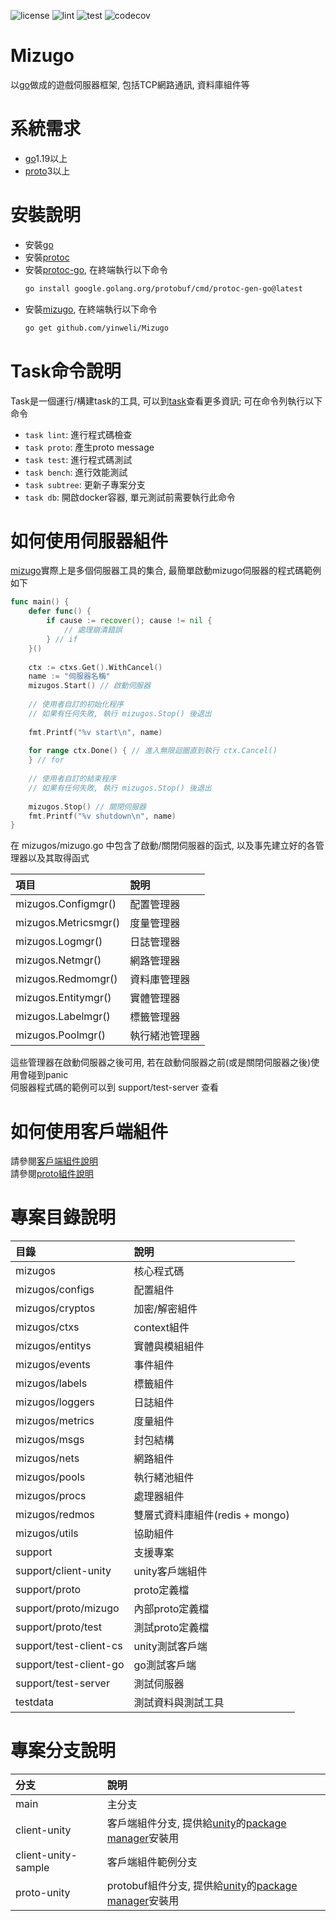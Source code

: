 ![license](https://img.shields.io/github/license/yinweli/Mizugo)
![lint](https://github.com/yinweli/Mizugo/actions/workflows/lint.yml/badge.svg)
![test](https://github.com/yinweli/Mizugo/actions/workflows/test.yml/badge.svg)
![codecov](https://codecov.io/gh/yinweli/Mizugo/branch/main/graph/badge.svg?token=1DGCDV1S69)

# Mizugo
以[go]做成的遊戲伺服器框架, 包括TCP網路通訊, 資料庫組件等  

# 系統需求
* [go]1.19以上
* [proto]3以上

# 安裝說明
* 安裝[go]
* 安裝[protoc]
* 安裝[protoc-go], 在終端執行以下命令
  ```sh
  go install google.golang.org/protobuf/cmd/protoc-gen-go@latest
  ```
* 安裝[mizugo], 在終端執行以下命令
  ```sh
  go get github.com/yinweli/Mizugo
  ```

# Task命令說明
Task是一個運行/構建task的工具, 可以到[task]查看更多資訊; 可在命令列執行以下命令  
* `task lint`: 進行程式碼檢查
* `task proto`: 產生proto message
* `task test`: 進行程式碼測試
* `task bench`: 進行效能測試
* `task subtree`: 更新子專案分支
* `task db`: 開啟docker容器, 單元測試前需要執行此命令

# 如何使用伺服器組件
[mizugo]實際上是多個伺服器工具的集合, 最簡單啟動mizugo伺服器的程式碼範例如下  
```go
func main() {
    defer func() {
        if cause := recover(); cause != nil {
            // 處理崩潰錯誤
        } // if
    }()
    
    ctx := ctxs.Get().WithCancel()
    name := "伺服器名稱"
    mizugos.Start() // 啟動伺服器
    
    // 使用者自訂的初始化程序
    // 如果有任何失敗, 執行 mizugos.Stop() 後退出
    
    fmt.Printf("%v start\n", name)
    
    for range ctx.Done() { // 進入無限迴圈直到執行 ctx.Cancel()
    } // for
    
    // 使用者自訂的結束程序
    // 如果有任何失敗, 執行 mizugos.Stop() 後退出
    
    mizugos.Stop() // 關閉伺服器
    fmt.Printf("%v shutdown\n", name)
}
```
在 mizugos/mizugo.go 中包含了啟動/關閉伺服器的函式, 以及事先建立好的各管理器以及其取得函式  

| 項目                 | 說明           |
|:---------------------|:---------------|
| mizugos.Configmgr()  | 配置管理器     |
| mizugos.Metricsmgr() | 度量管理器     |
| mizugos.Logmgr()     | 日誌管理器     |
| mizugos.Netmgr()     | 網路管理器     |
| mizugos.Redmomgr()   | 資料庫管理器   |
| mizugos.Entitymgr()  | 實體管理器     |
| mizugos.Labelmgr()   | 標籤管理器     |
| mizugos.Poolmgr()    | 執行緒池管理器 |

這些管理器在啟動伺服器之後可用, 若在啟動伺服器之前(或是關閉伺服器之後)使用會碰到panic  
伺服器程式碼的範例可以到 support/test-server 查看  

# 如何使用客戶端組件
請參閱[客戶端組件說明][client-unity]  
請參閱[proto組件說明][proto-unity]  

# 專案目錄說明

| 目錄                   | 說明                            |
|:-----------------------|:--------------------------------|
| mizugos                | 核心程式碼                      |
| mizugos/configs        | 配置組件                        |
| mizugos/cryptos        | 加密/解密組件                   |
| mizugos/ctxs           | context組件                     |
| mizugos/entitys        | 實體與模組組件                  |
| mizugos/events         | 事件組件                        |
| mizugos/labels         | 標籤組件                        |
| mizugos/loggers        | 日誌組件                        |
| mizugos/metrics        | 度量組件                        |
| mizugos/msgs           | 封包結構                        |
| mizugos/nets           | 網路組件                        |
| mizugos/pools          | 執行緒池組件                    |
| mizugos/procs          | 處理器組件                      |
| mizugos/redmos         | 雙層式資料庫組件(redis + mongo) |
| mizugos/utils          | 協助組件                        |
| support                | 支援專案                        |
| support/client-unity   | unity客戶端組件                 |
| support/proto          | proto定義檔                     |
| support/proto/mizugo   | 內部proto定義檔                 |
| support/proto/test     | 測試proto定義檔                 |
| support/test-client-cs | unity測試客戶端                 |
| support/test-client-go | go測試客戶端                    |
| support/test-server    | 測試伺服器                      |
| testdata               | 測試資料與測試工具              |

# 專案分支說明

| 分支                | 說明                                                     |
|:--------------------|:---------------------------------------------------------|
| main                | 主分支                                                   |
| client-unity        | 客戶端組件分支, 提供給[unity]的[package manager]安裝用   |
| client-unity-sample | 客戶端組件範例分支                                       |
| proto-unity         | protobuf組件分支, 提供給[unity]的[package manager]安裝用 |

[go]: https://go.dev/dl/
[package manager]: https://docs.unity3d.com/Manual/Packages.html
[proto]: https://github.com/protocolbuffers/protobuf
[protoc-go]: https://github.com/protocolbuffers/protobuf-go
[protoc]: https://github.com/protocolbuffers/protobuf
[task]: https://taskfile.dev/
[unity]: https://unity.com/

[mizugo]: https://github.com/yinweli/mizugo
[client-unity]: support/client-unity/Packages/com.fouridstudio.mizugo-client-unity/README.md
[proto-unity]: support/client-unity/Packages/com.fouridstudio.mizugo-proto-unity/README.md